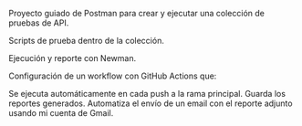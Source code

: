 Proyecto guiado de Postman para crear y ejecutar una colección de pruebas de API.

Scripts de prueba dentro de la colección.

Ejecución y reporte con Newman.

Configuración de un workflow con GitHub Actions que:

Se ejecuta automáticamente en cada push a la rama principal.
Guarda los reportes generados.
Automatiza el envío de un email con el reporte adjunto usando mi cuenta de Gmail.
